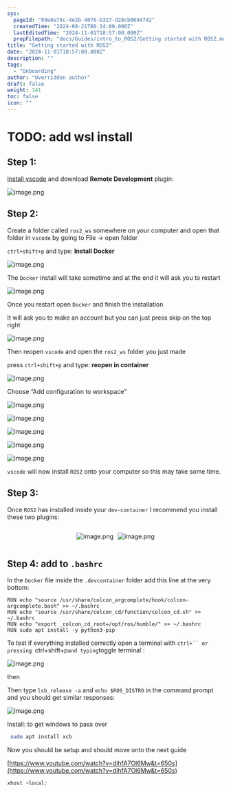 ```yaml
---
sys:
  pageId: "89e0a78c-4e2b-4070-b327-d28cb0694742"
  createdTime: "2024-08-21T00:24:00.000Z"
  lastEditedTime: "2024-11-01T18:57:00.000Z"
  propFilepath: "docs/Guides/intro_to_ROS2/Getting started with ROS2.md"
title: "Getting started with ROS2"
date: "2024-11-01T18:57:00.000Z"
description: ""
tags:
  - "Onboarding"
author: "Overridden author"
draft: false
weight: 141
toc: false
icon: ""
---
```


# TODO: add wsl install

## Step 1:

[Install vscode](https://code.visualstudio.com/download) and download **Remote Development** plugin:

![image.png](https://prod-files-secure.s3.us-west-2.amazonaws.com/d518164a-d88e-44d1-a4ee-3adb3bd8bce0/efb52993-1881-4a40-b95e-6f020334f022/image.png?X-Amz-Algorithm=AWS4-HMAC-SHA256&X-Amz-Content-Sha256=UNSIGNED-PAYLOAD&X-Amz-Credential=ASIAZI2LB466XAXOASXO%2F20250307%2Fus-west-2%2Fs3%2Faws4_request&X-Amz-Date=20250307T131637Z&X-Amz-Expires=3600&X-Amz-Security-Token=IQoJb3JpZ2luX2VjEP3%2F%2F%2F%2F%2F%2F%2F%2F%2F%2FwEaCXVzLXdlc3QtMiJIMEYCIQCYche%2BXPNByWzk7yYB2rJuZeDwN7SBdwnLWFr0k2%2ByeAIhAPPES5yqkqiZh81ErW9em3UDCMWCOzFRgWe5TFNptorzKv8DCEYQABoMNjM3NDIzMTgzODA1IgxjokFtZa3Xhkib5KMq3AOTIC9BY8yei%2Bri8Elf2t0uAZDJS21yqme1EUNqlOFv6Q91DOvIkcPGTTrV01yTndHIEYsYkGsemsbpBDZf%2BUqMJwYmfZnYoe4ZtQ12dS3fslxOHZkiVM1%2FeiF3mDl92BZv739uodx38ApHJGRyar76wzcdjRrUqQ9XS%2Fbkkw0TJ%2Bodfkj45yX7ykpQPdFjSLBxoaq2OGNrhjL71uh%2FztXaZizrW0x1yYiqK6npLYHsOaFI4WgjOUPtLFQnl0ImEq4z0XD14IxwxH%2FS%2FHIUCuS7fvmMzB5Kfq5WAGM6VCKF1lLRPQYHQcSqXyndwrNMkwK3FLzDahg6PUUFWVG1LeUQIwkuwDBWwjKT9ghHU9RSOY%2FRTmuez9hA4c7RZnVxZwJZJQnlXiYJww%2F09finsPU07IPNmn7RR6pIwEGKnwzfRZpd6j4OFA6UNto9TM64fFx13YmvnO7od8M3gKINmf%2F96klNO62JhcFtqp%2B7u6WgkdfZM1gujPf%2FTdtHndHeYXedqc6wSIo%2F4zJIvOyHlSCnTiriWENjRxqVQkr8HZN5SMJqer%2BEBYptBcNolwCfSx0%2BANCct4p5%2FtT%2FASl3SClAmUbgH7GNQtajECVSX4IM02Q%2BE1TVqAovXLZ%2BkjCl36u%2BBjqkAUGmqC8KtkGqCI4DqRVf165R2F5p5WTCGtCLOxeY6MzT5iUiCmL9dcyx47mTG9w2jevABR0S0OMTkK1XDtgZpBGlz3HT3OxByQNdQfiJN8AEdpVHqEboVZNFglc%2FuB6zB5HTaNwBTDxdBvAjyg%2FTt2eRjrBBS9d7j8NDbsa9CjTXbkbQUG%2FtlHLgoyY4sU4BG7hF5kjndhIj1ElyOPMQ%2Fa86lkyX&X-Amz-Signature=9d1772a3e9376d9aa9eae2747ed3157081724fa16d9d12eed4497515d9d6a275&X-Amz-SignedHeaders=host&x-id=GetObject)

## Step 2:

Create a folder called `ros2_ws` somewhere on your computer and open that folder in `vscode` by going to File → open folder 

`ctrl+shift+p` and type: **Install Docker**

![image.png](https://prod-files-secure.s3.us-west-2.amazonaws.com/d518164a-d88e-44d1-a4ee-3adb3bd8bce0/2269dc0e-1cd5-47ff-bceb-c04ad9b2eab0/image.png?X-Amz-Algorithm=AWS4-HMAC-SHA256&X-Amz-Content-Sha256=UNSIGNED-PAYLOAD&X-Amz-Credential=ASIAZI2LB466XAXOASXO%2F20250307%2Fus-west-2%2Fs3%2Faws4_request&X-Amz-Date=20250307T131637Z&X-Amz-Expires=3600&X-Amz-Security-Token=IQoJb3JpZ2luX2VjEP3%2F%2F%2F%2F%2F%2F%2F%2F%2F%2FwEaCXVzLXdlc3QtMiJIMEYCIQCYche%2BXPNByWzk7yYB2rJuZeDwN7SBdwnLWFr0k2%2ByeAIhAPPES5yqkqiZh81ErW9em3UDCMWCOzFRgWe5TFNptorzKv8DCEYQABoMNjM3NDIzMTgzODA1IgxjokFtZa3Xhkib5KMq3AOTIC9BY8yei%2Bri8Elf2t0uAZDJS21yqme1EUNqlOFv6Q91DOvIkcPGTTrV01yTndHIEYsYkGsemsbpBDZf%2BUqMJwYmfZnYoe4ZtQ12dS3fslxOHZkiVM1%2FeiF3mDl92BZv739uodx38ApHJGRyar76wzcdjRrUqQ9XS%2Fbkkw0TJ%2Bodfkj45yX7ykpQPdFjSLBxoaq2OGNrhjL71uh%2FztXaZizrW0x1yYiqK6npLYHsOaFI4WgjOUPtLFQnl0ImEq4z0XD14IxwxH%2FS%2FHIUCuS7fvmMzB5Kfq5WAGM6VCKF1lLRPQYHQcSqXyndwrNMkwK3FLzDahg6PUUFWVG1LeUQIwkuwDBWwjKT9ghHU9RSOY%2FRTmuez9hA4c7RZnVxZwJZJQnlXiYJww%2F09finsPU07IPNmn7RR6pIwEGKnwzfRZpd6j4OFA6UNto9TM64fFx13YmvnO7od8M3gKINmf%2F96klNO62JhcFtqp%2B7u6WgkdfZM1gujPf%2FTdtHndHeYXedqc6wSIo%2F4zJIvOyHlSCnTiriWENjRxqVQkr8HZN5SMJqer%2BEBYptBcNolwCfSx0%2BANCct4p5%2FtT%2FASl3SClAmUbgH7GNQtajECVSX4IM02Q%2BE1TVqAovXLZ%2BkjCl36u%2BBjqkAUGmqC8KtkGqCI4DqRVf165R2F5p5WTCGtCLOxeY6MzT5iUiCmL9dcyx47mTG9w2jevABR0S0OMTkK1XDtgZpBGlz3HT3OxByQNdQfiJN8AEdpVHqEboVZNFglc%2FuB6zB5HTaNwBTDxdBvAjyg%2FTt2eRjrBBS9d7j8NDbsa9CjTXbkbQUG%2FtlHLgoyY4sU4BG7hF5kjndhIj1ElyOPMQ%2Fa86lkyX&X-Amz-Signature=39cfaa4eca571a7464f5771b7766774f505c607354d73289b869c00f62c03899&X-Amz-SignedHeaders=host&x-id=GetObject)

The `Docker` install will take sometime and at the end it will ask you to restart

![image.png](https://prod-files-secure.s3.us-west-2.amazonaws.com/d518164a-d88e-44d1-a4ee-3adb3bd8bce0/ed233f78-be33-4b1f-b89c-9c346c0e961e/image.png?X-Amz-Algorithm=AWS4-HMAC-SHA256&X-Amz-Content-Sha256=UNSIGNED-PAYLOAD&X-Amz-Credential=ASIAZI2LB466XAXOASXO%2F20250307%2Fus-west-2%2Fs3%2Faws4_request&X-Amz-Date=20250307T131637Z&X-Amz-Expires=3600&X-Amz-Security-Token=IQoJb3JpZ2luX2VjEP3%2F%2F%2F%2F%2F%2F%2F%2F%2F%2FwEaCXVzLXdlc3QtMiJIMEYCIQCYche%2BXPNByWzk7yYB2rJuZeDwN7SBdwnLWFr0k2%2ByeAIhAPPES5yqkqiZh81ErW9em3UDCMWCOzFRgWe5TFNptorzKv8DCEYQABoMNjM3NDIzMTgzODA1IgxjokFtZa3Xhkib5KMq3AOTIC9BY8yei%2Bri8Elf2t0uAZDJS21yqme1EUNqlOFv6Q91DOvIkcPGTTrV01yTndHIEYsYkGsemsbpBDZf%2BUqMJwYmfZnYoe4ZtQ12dS3fslxOHZkiVM1%2FeiF3mDl92BZv739uodx38ApHJGRyar76wzcdjRrUqQ9XS%2Fbkkw0TJ%2Bodfkj45yX7ykpQPdFjSLBxoaq2OGNrhjL71uh%2FztXaZizrW0x1yYiqK6npLYHsOaFI4WgjOUPtLFQnl0ImEq4z0XD14IxwxH%2FS%2FHIUCuS7fvmMzB5Kfq5WAGM6VCKF1lLRPQYHQcSqXyndwrNMkwK3FLzDahg6PUUFWVG1LeUQIwkuwDBWwjKT9ghHU9RSOY%2FRTmuez9hA4c7RZnVxZwJZJQnlXiYJww%2F09finsPU07IPNmn7RR6pIwEGKnwzfRZpd6j4OFA6UNto9TM64fFx13YmvnO7od8M3gKINmf%2F96klNO62JhcFtqp%2B7u6WgkdfZM1gujPf%2FTdtHndHeYXedqc6wSIo%2F4zJIvOyHlSCnTiriWENjRxqVQkr8HZN5SMJqer%2BEBYptBcNolwCfSx0%2BANCct4p5%2FtT%2FASl3SClAmUbgH7GNQtajECVSX4IM02Q%2BE1TVqAovXLZ%2BkjCl36u%2BBjqkAUGmqC8KtkGqCI4DqRVf165R2F5p5WTCGtCLOxeY6MzT5iUiCmL9dcyx47mTG9w2jevABR0S0OMTkK1XDtgZpBGlz3HT3OxByQNdQfiJN8AEdpVHqEboVZNFglc%2FuB6zB5HTaNwBTDxdBvAjyg%2FTt2eRjrBBS9d7j8NDbsa9CjTXbkbQUG%2FtlHLgoyY4sU4BG7hF5kjndhIj1ElyOPMQ%2Fa86lkyX&X-Amz-Signature=41b1fc2ff5e09246a181bbe41ddcf505b032716f0593f7ba5961ae62f580e6d8&X-Amz-SignedHeaders=host&x-id=GetObject)

Once you restart open `Docker` and finish the installation

It will ask you to make an account but you can just press skip on the top right

![image.png](https://prod-files-secure.s3.us-west-2.amazonaws.com/d518164a-d88e-44d1-a4ee-3adb3bd8bce0/21010ad9-1659-4fd9-9f59-9932a09b2a3d/image.png?X-Amz-Algorithm=AWS4-HMAC-SHA256&X-Amz-Content-Sha256=UNSIGNED-PAYLOAD&X-Amz-Credential=ASIAZI2LB466XAXOASXO%2F20250307%2Fus-west-2%2Fs3%2Faws4_request&X-Amz-Date=20250307T131637Z&X-Amz-Expires=3600&X-Amz-Security-Token=IQoJb3JpZ2luX2VjEP3%2F%2F%2F%2F%2F%2F%2F%2F%2F%2FwEaCXVzLXdlc3QtMiJIMEYCIQCYche%2BXPNByWzk7yYB2rJuZeDwN7SBdwnLWFr0k2%2ByeAIhAPPES5yqkqiZh81ErW9em3UDCMWCOzFRgWe5TFNptorzKv8DCEYQABoMNjM3NDIzMTgzODA1IgxjokFtZa3Xhkib5KMq3AOTIC9BY8yei%2Bri8Elf2t0uAZDJS21yqme1EUNqlOFv6Q91DOvIkcPGTTrV01yTndHIEYsYkGsemsbpBDZf%2BUqMJwYmfZnYoe4ZtQ12dS3fslxOHZkiVM1%2FeiF3mDl92BZv739uodx38ApHJGRyar76wzcdjRrUqQ9XS%2Fbkkw0TJ%2Bodfkj45yX7ykpQPdFjSLBxoaq2OGNrhjL71uh%2FztXaZizrW0x1yYiqK6npLYHsOaFI4WgjOUPtLFQnl0ImEq4z0XD14IxwxH%2FS%2FHIUCuS7fvmMzB5Kfq5WAGM6VCKF1lLRPQYHQcSqXyndwrNMkwK3FLzDahg6PUUFWVG1LeUQIwkuwDBWwjKT9ghHU9RSOY%2FRTmuez9hA4c7RZnVxZwJZJQnlXiYJww%2F09finsPU07IPNmn7RR6pIwEGKnwzfRZpd6j4OFA6UNto9TM64fFx13YmvnO7od8M3gKINmf%2F96klNO62JhcFtqp%2B7u6WgkdfZM1gujPf%2FTdtHndHeYXedqc6wSIo%2F4zJIvOyHlSCnTiriWENjRxqVQkr8HZN5SMJqer%2BEBYptBcNolwCfSx0%2BANCct4p5%2FtT%2FASl3SClAmUbgH7GNQtajECVSX4IM02Q%2BE1TVqAovXLZ%2BkjCl36u%2BBjqkAUGmqC8KtkGqCI4DqRVf165R2F5p5WTCGtCLOxeY6MzT5iUiCmL9dcyx47mTG9w2jevABR0S0OMTkK1XDtgZpBGlz3HT3OxByQNdQfiJN8AEdpVHqEboVZNFglc%2FuB6zB5HTaNwBTDxdBvAjyg%2FTt2eRjrBBS9d7j8NDbsa9CjTXbkbQUG%2FtlHLgoyY4sU4BG7hF5kjndhIj1ElyOPMQ%2Fa86lkyX&X-Amz-Signature=3ce1330e08c5f552ca8a52518f891f62d74160ad355136626a12a857b9ad0d46&X-Amz-SignedHeaders=host&x-id=GetObject)

Then reopen `vscode` and open the `ros2_ws` folder you just made

press `ctrl+shift+p` and type: **reopen in container**

![image.png](https://prod-files-secure.s3.us-west-2.amazonaws.com/d518164a-d88e-44d1-a4ee-3adb3bd8bce0/4e93b8c2-41ad-488c-8095-c74205196118/image.png?X-Amz-Algorithm=AWS4-HMAC-SHA256&X-Amz-Content-Sha256=UNSIGNED-PAYLOAD&X-Amz-Credential=ASIAZI2LB466XAXOASXO%2F20250307%2Fus-west-2%2Fs3%2Faws4_request&X-Amz-Date=20250307T131637Z&X-Amz-Expires=3600&X-Amz-Security-Token=IQoJb3JpZ2luX2VjEP3%2F%2F%2F%2F%2F%2F%2F%2F%2F%2FwEaCXVzLXdlc3QtMiJIMEYCIQCYche%2BXPNByWzk7yYB2rJuZeDwN7SBdwnLWFr0k2%2ByeAIhAPPES5yqkqiZh81ErW9em3UDCMWCOzFRgWe5TFNptorzKv8DCEYQABoMNjM3NDIzMTgzODA1IgxjokFtZa3Xhkib5KMq3AOTIC9BY8yei%2Bri8Elf2t0uAZDJS21yqme1EUNqlOFv6Q91DOvIkcPGTTrV01yTndHIEYsYkGsemsbpBDZf%2BUqMJwYmfZnYoe4ZtQ12dS3fslxOHZkiVM1%2FeiF3mDl92BZv739uodx38ApHJGRyar76wzcdjRrUqQ9XS%2Fbkkw0TJ%2Bodfkj45yX7ykpQPdFjSLBxoaq2OGNrhjL71uh%2FztXaZizrW0x1yYiqK6npLYHsOaFI4WgjOUPtLFQnl0ImEq4z0XD14IxwxH%2FS%2FHIUCuS7fvmMzB5Kfq5WAGM6VCKF1lLRPQYHQcSqXyndwrNMkwK3FLzDahg6PUUFWVG1LeUQIwkuwDBWwjKT9ghHU9RSOY%2FRTmuez9hA4c7RZnVxZwJZJQnlXiYJww%2F09finsPU07IPNmn7RR6pIwEGKnwzfRZpd6j4OFA6UNto9TM64fFx13YmvnO7od8M3gKINmf%2F96klNO62JhcFtqp%2B7u6WgkdfZM1gujPf%2FTdtHndHeYXedqc6wSIo%2F4zJIvOyHlSCnTiriWENjRxqVQkr8HZN5SMJqer%2BEBYptBcNolwCfSx0%2BANCct4p5%2FtT%2FASl3SClAmUbgH7GNQtajECVSX4IM02Q%2BE1TVqAovXLZ%2BkjCl36u%2BBjqkAUGmqC8KtkGqCI4DqRVf165R2F5p5WTCGtCLOxeY6MzT5iUiCmL9dcyx47mTG9w2jevABR0S0OMTkK1XDtgZpBGlz3HT3OxByQNdQfiJN8AEdpVHqEboVZNFglc%2FuB6zB5HTaNwBTDxdBvAjyg%2FTt2eRjrBBS9d7j8NDbsa9CjTXbkbQUG%2FtlHLgoyY4sU4BG7hF5kjndhIj1ElyOPMQ%2Fa86lkyX&X-Amz-Signature=13b654d3e96c8efe4f221388c9ce37540f30b381b1f29ab24c65a44cb53a43bf&X-Amz-SignedHeaders=host&x-id=GetObject)

Choose “Add configuration to workspace”

![image.png](https://prod-files-secure.s3.us-west-2.amazonaws.com/d518164a-d88e-44d1-a4ee-3adb3bd8bce0/9560b282-5060-4989-ba37-97e7b2c22476/image.png?X-Amz-Algorithm=AWS4-HMAC-SHA256&X-Amz-Content-Sha256=UNSIGNED-PAYLOAD&X-Amz-Credential=ASIAZI2LB466XAXOASXO%2F20250307%2Fus-west-2%2Fs3%2Faws4_request&X-Amz-Date=20250307T131637Z&X-Amz-Expires=3600&X-Amz-Security-Token=IQoJb3JpZ2luX2VjEP3%2F%2F%2F%2F%2F%2F%2F%2F%2F%2FwEaCXVzLXdlc3QtMiJIMEYCIQCYche%2BXPNByWzk7yYB2rJuZeDwN7SBdwnLWFr0k2%2ByeAIhAPPES5yqkqiZh81ErW9em3UDCMWCOzFRgWe5TFNptorzKv8DCEYQABoMNjM3NDIzMTgzODA1IgxjokFtZa3Xhkib5KMq3AOTIC9BY8yei%2Bri8Elf2t0uAZDJS21yqme1EUNqlOFv6Q91DOvIkcPGTTrV01yTndHIEYsYkGsemsbpBDZf%2BUqMJwYmfZnYoe4ZtQ12dS3fslxOHZkiVM1%2FeiF3mDl92BZv739uodx38ApHJGRyar76wzcdjRrUqQ9XS%2Fbkkw0TJ%2Bodfkj45yX7ykpQPdFjSLBxoaq2OGNrhjL71uh%2FztXaZizrW0x1yYiqK6npLYHsOaFI4WgjOUPtLFQnl0ImEq4z0XD14IxwxH%2FS%2FHIUCuS7fvmMzB5Kfq5WAGM6VCKF1lLRPQYHQcSqXyndwrNMkwK3FLzDahg6PUUFWVG1LeUQIwkuwDBWwjKT9ghHU9RSOY%2FRTmuez9hA4c7RZnVxZwJZJQnlXiYJww%2F09finsPU07IPNmn7RR6pIwEGKnwzfRZpd6j4OFA6UNto9TM64fFx13YmvnO7od8M3gKINmf%2F96klNO62JhcFtqp%2B7u6WgkdfZM1gujPf%2FTdtHndHeYXedqc6wSIo%2F4zJIvOyHlSCnTiriWENjRxqVQkr8HZN5SMJqer%2BEBYptBcNolwCfSx0%2BANCct4p5%2FtT%2FASl3SClAmUbgH7GNQtajECVSX4IM02Q%2BE1TVqAovXLZ%2BkjCl36u%2BBjqkAUGmqC8KtkGqCI4DqRVf165R2F5p5WTCGtCLOxeY6MzT5iUiCmL9dcyx47mTG9w2jevABR0S0OMTkK1XDtgZpBGlz3HT3OxByQNdQfiJN8AEdpVHqEboVZNFglc%2FuB6zB5HTaNwBTDxdBvAjyg%2FTt2eRjrBBS9d7j8NDbsa9CjTXbkbQUG%2FtlHLgoyY4sU4BG7hF5kjndhIj1ElyOPMQ%2Fa86lkyX&X-Amz-Signature=46eb04e304dae0d59f8419bc971f90c2dfb343e4c6266479dc4e34574f4b29b9&X-Amz-SignedHeaders=host&x-id=GetObject)

![image.png](https://prod-files-secure.s3.us-west-2.amazonaws.com/d518164a-d88e-44d1-a4ee-3adb3bd8bce0/2ee63f81-886b-48e8-a553-dc6e5eac99e4/image.png?X-Amz-Algorithm=AWS4-HMAC-SHA256&X-Amz-Content-Sha256=UNSIGNED-PAYLOAD&X-Amz-Credential=ASIAZI2LB466XAXOASXO%2F20250307%2Fus-west-2%2Fs3%2Faws4_request&X-Amz-Date=20250307T131637Z&X-Amz-Expires=3600&X-Amz-Security-Token=IQoJb3JpZ2luX2VjEP3%2F%2F%2F%2F%2F%2F%2F%2F%2F%2FwEaCXVzLXdlc3QtMiJIMEYCIQCYche%2BXPNByWzk7yYB2rJuZeDwN7SBdwnLWFr0k2%2ByeAIhAPPES5yqkqiZh81ErW9em3UDCMWCOzFRgWe5TFNptorzKv8DCEYQABoMNjM3NDIzMTgzODA1IgxjokFtZa3Xhkib5KMq3AOTIC9BY8yei%2Bri8Elf2t0uAZDJS21yqme1EUNqlOFv6Q91DOvIkcPGTTrV01yTndHIEYsYkGsemsbpBDZf%2BUqMJwYmfZnYoe4ZtQ12dS3fslxOHZkiVM1%2FeiF3mDl92BZv739uodx38ApHJGRyar76wzcdjRrUqQ9XS%2Fbkkw0TJ%2Bodfkj45yX7ykpQPdFjSLBxoaq2OGNrhjL71uh%2FztXaZizrW0x1yYiqK6npLYHsOaFI4WgjOUPtLFQnl0ImEq4z0XD14IxwxH%2FS%2FHIUCuS7fvmMzB5Kfq5WAGM6VCKF1lLRPQYHQcSqXyndwrNMkwK3FLzDahg6PUUFWVG1LeUQIwkuwDBWwjKT9ghHU9RSOY%2FRTmuez9hA4c7RZnVxZwJZJQnlXiYJww%2F09finsPU07IPNmn7RR6pIwEGKnwzfRZpd6j4OFA6UNto9TM64fFx13YmvnO7od8M3gKINmf%2F96klNO62JhcFtqp%2B7u6WgkdfZM1gujPf%2FTdtHndHeYXedqc6wSIo%2F4zJIvOyHlSCnTiriWENjRxqVQkr8HZN5SMJqer%2BEBYptBcNolwCfSx0%2BANCct4p5%2FtT%2FASl3SClAmUbgH7GNQtajECVSX4IM02Q%2BE1TVqAovXLZ%2BkjCl36u%2BBjqkAUGmqC8KtkGqCI4DqRVf165R2F5p5WTCGtCLOxeY6MzT5iUiCmL9dcyx47mTG9w2jevABR0S0OMTkK1XDtgZpBGlz3HT3OxByQNdQfiJN8AEdpVHqEboVZNFglc%2FuB6zB5HTaNwBTDxdBvAjyg%2FTt2eRjrBBS9d7j8NDbsa9CjTXbkbQUG%2FtlHLgoyY4sU4BG7hF5kjndhIj1ElyOPMQ%2Fa86lkyX&X-Amz-Signature=109e55f1bde62ca5ef46f62add271cbacfd62ba7e8897a1723dcf89ba3752820&X-Amz-SignedHeaders=host&x-id=GetObject)

![image.png](https://prod-files-secure.s3.us-west-2.amazonaws.com/d518164a-d88e-44d1-a4ee-3adb3bd8bce0/ae1580b2-b048-407e-aed9-b584224a7a04/image.png?X-Amz-Algorithm=AWS4-HMAC-SHA256&X-Amz-Content-Sha256=UNSIGNED-PAYLOAD&X-Amz-Credential=ASIAZI2LB466XAXOASXO%2F20250307%2Fus-west-2%2Fs3%2Faws4_request&X-Amz-Date=20250307T131637Z&X-Amz-Expires=3600&X-Amz-Security-Token=IQoJb3JpZ2luX2VjEP3%2F%2F%2F%2F%2F%2F%2F%2F%2F%2FwEaCXVzLXdlc3QtMiJIMEYCIQCYche%2BXPNByWzk7yYB2rJuZeDwN7SBdwnLWFr0k2%2ByeAIhAPPES5yqkqiZh81ErW9em3UDCMWCOzFRgWe5TFNptorzKv8DCEYQABoMNjM3NDIzMTgzODA1IgxjokFtZa3Xhkib5KMq3AOTIC9BY8yei%2Bri8Elf2t0uAZDJS21yqme1EUNqlOFv6Q91DOvIkcPGTTrV01yTndHIEYsYkGsemsbpBDZf%2BUqMJwYmfZnYoe4ZtQ12dS3fslxOHZkiVM1%2FeiF3mDl92BZv739uodx38ApHJGRyar76wzcdjRrUqQ9XS%2Fbkkw0TJ%2Bodfkj45yX7ykpQPdFjSLBxoaq2OGNrhjL71uh%2FztXaZizrW0x1yYiqK6npLYHsOaFI4WgjOUPtLFQnl0ImEq4z0XD14IxwxH%2FS%2FHIUCuS7fvmMzB5Kfq5WAGM6VCKF1lLRPQYHQcSqXyndwrNMkwK3FLzDahg6PUUFWVG1LeUQIwkuwDBWwjKT9ghHU9RSOY%2FRTmuez9hA4c7RZnVxZwJZJQnlXiYJww%2F09finsPU07IPNmn7RR6pIwEGKnwzfRZpd6j4OFA6UNto9TM64fFx13YmvnO7od8M3gKINmf%2F96klNO62JhcFtqp%2B7u6WgkdfZM1gujPf%2FTdtHndHeYXedqc6wSIo%2F4zJIvOyHlSCnTiriWENjRxqVQkr8HZN5SMJqer%2BEBYptBcNolwCfSx0%2BANCct4p5%2FtT%2FASl3SClAmUbgH7GNQtajECVSX4IM02Q%2BE1TVqAovXLZ%2BkjCl36u%2BBjqkAUGmqC8KtkGqCI4DqRVf165R2F5p5WTCGtCLOxeY6MzT5iUiCmL9dcyx47mTG9w2jevABR0S0OMTkK1XDtgZpBGlz3HT3OxByQNdQfiJN8AEdpVHqEboVZNFglc%2FuB6zB5HTaNwBTDxdBvAjyg%2FTt2eRjrBBS9d7j8NDbsa9CjTXbkbQUG%2FtlHLgoyY4sU4BG7hF5kjndhIj1ElyOPMQ%2Fa86lkyX&X-Amz-Signature=f6abbc36fedf34154597d15ae4568466f48de91f5f435e70b43726ce2278e45d&X-Amz-SignedHeaders=host&x-id=GetObject)

![image.png](https://prod-files-secure.s3.us-west-2.amazonaws.com/d518164a-d88e-44d1-a4ee-3adb3bd8bce0/53255b28-f75e-430f-b9e3-c0ac8577e42b/image.png?X-Amz-Algorithm=AWS4-HMAC-SHA256&X-Amz-Content-Sha256=UNSIGNED-PAYLOAD&X-Amz-Credential=ASIAZI2LB466XAXOASXO%2F20250307%2Fus-west-2%2Fs3%2Faws4_request&X-Amz-Date=20250307T131637Z&X-Amz-Expires=3600&X-Amz-Security-Token=IQoJb3JpZ2luX2VjEP3%2F%2F%2F%2F%2F%2F%2F%2F%2F%2FwEaCXVzLXdlc3QtMiJIMEYCIQCYche%2BXPNByWzk7yYB2rJuZeDwN7SBdwnLWFr0k2%2ByeAIhAPPES5yqkqiZh81ErW9em3UDCMWCOzFRgWe5TFNptorzKv8DCEYQABoMNjM3NDIzMTgzODA1IgxjokFtZa3Xhkib5KMq3AOTIC9BY8yei%2Bri8Elf2t0uAZDJS21yqme1EUNqlOFv6Q91DOvIkcPGTTrV01yTndHIEYsYkGsemsbpBDZf%2BUqMJwYmfZnYoe4ZtQ12dS3fslxOHZkiVM1%2FeiF3mDl92BZv739uodx38ApHJGRyar76wzcdjRrUqQ9XS%2Fbkkw0TJ%2Bodfkj45yX7ykpQPdFjSLBxoaq2OGNrhjL71uh%2FztXaZizrW0x1yYiqK6npLYHsOaFI4WgjOUPtLFQnl0ImEq4z0XD14IxwxH%2FS%2FHIUCuS7fvmMzB5Kfq5WAGM6VCKF1lLRPQYHQcSqXyndwrNMkwK3FLzDahg6PUUFWVG1LeUQIwkuwDBWwjKT9ghHU9RSOY%2FRTmuez9hA4c7RZnVxZwJZJQnlXiYJww%2F09finsPU07IPNmn7RR6pIwEGKnwzfRZpd6j4OFA6UNto9TM64fFx13YmvnO7od8M3gKINmf%2F96klNO62JhcFtqp%2B7u6WgkdfZM1gujPf%2FTdtHndHeYXedqc6wSIo%2F4zJIvOyHlSCnTiriWENjRxqVQkr8HZN5SMJqer%2BEBYptBcNolwCfSx0%2BANCct4p5%2FtT%2FASl3SClAmUbgH7GNQtajECVSX4IM02Q%2BE1TVqAovXLZ%2BkjCl36u%2BBjqkAUGmqC8KtkGqCI4DqRVf165R2F5p5WTCGtCLOxeY6MzT5iUiCmL9dcyx47mTG9w2jevABR0S0OMTkK1XDtgZpBGlz3HT3OxByQNdQfiJN8AEdpVHqEboVZNFglc%2FuB6zB5HTaNwBTDxdBvAjyg%2FTt2eRjrBBS9d7j8NDbsa9CjTXbkbQUG%2FtlHLgoyY4sU4BG7hF5kjndhIj1ElyOPMQ%2Fa86lkyX&X-Amz-Signature=b05f396aafc56cd316b9e3f20d9a2d0b18da4f80cfffb4b7a67fc361b7a3abef&X-Amz-SignedHeaders=host&x-id=GetObject)

![image.png](https://prod-files-secure.s3.us-west-2.amazonaws.com/d518164a-d88e-44d1-a4ee-3adb3bd8bce0/7c562767-5af9-4ffb-97d1-327bcdf4ee00/image.png?X-Amz-Algorithm=AWS4-HMAC-SHA256&X-Amz-Content-Sha256=UNSIGNED-PAYLOAD&X-Amz-Credential=ASIAZI2LB466XAXOASXO%2F20250307%2Fus-west-2%2Fs3%2Faws4_request&X-Amz-Date=20250307T131637Z&X-Amz-Expires=3600&X-Amz-Security-Token=IQoJb3JpZ2luX2VjEP3%2F%2F%2F%2F%2F%2F%2F%2F%2F%2FwEaCXVzLXdlc3QtMiJIMEYCIQCYche%2BXPNByWzk7yYB2rJuZeDwN7SBdwnLWFr0k2%2ByeAIhAPPES5yqkqiZh81ErW9em3UDCMWCOzFRgWe5TFNptorzKv8DCEYQABoMNjM3NDIzMTgzODA1IgxjokFtZa3Xhkib5KMq3AOTIC9BY8yei%2Bri8Elf2t0uAZDJS21yqme1EUNqlOFv6Q91DOvIkcPGTTrV01yTndHIEYsYkGsemsbpBDZf%2BUqMJwYmfZnYoe4ZtQ12dS3fslxOHZkiVM1%2FeiF3mDl92BZv739uodx38ApHJGRyar76wzcdjRrUqQ9XS%2Fbkkw0TJ%2Bodfkj45yX7ykpQPdFjSLBxoaq2OGNrhjL71uh%2FztXaZizrW0x1yYiqK6npLYHsOaFI4WgjOUPtLFQnl0ImEq4z0XD14IxwxH%2FS%2FHIUCuS7fvmMzB5Kfq5WAGM6VCKF1lLRPQYHQcSqXyndwrNMkwK3FLzDahg6PUUFWVG1LeUQIwkuwDBWwjKT9ghHU9RSOY%2FRTmuez9hA4c7RZnVxZwJZJQnlXiYJww%2F09finsPU07IPNmn7RR6pIwEGKnwzfRZpd6j4OFA6UNto9TM64fFx13YmvnO7od8M3gKINmf%2F96klNO62JhcFtqp%2B7u6WgkdfZM1gujPf%2FTdtHndHeYXedqc6wSIo%2F4zJIvOyHlSCnTiriWENjRxqVQkr8HZN5SMJqer%2BEBYptBcNolwCfSx0%2BANCct4p5%2FtT%2FASl3SClAmUbgH7GNQtajECVSX4IM02Q%2BE1TVqAovXLZ%2BkjCl36u%2BBjqkAUGmqC8KtkGqCI4DqRVf165R2F5p5WTCGtCLOxeY6MzT5iUiCmL9dcyx47mTG9w2jevABR0S0OMTkK1XDtgZpBGlz3HT3OxByQNdQfiJN8AEdpVHqEboVZNFglc%2FuB6zB5HTaNwBTDxdBvAjyg%2FTt2eRjrBBS9d7j8NDbsa9CjTXbkbQUG%2FtlHLgoyY4sU4BG7hF5kjndhIj1ElyOPMQ%2Fa86lkyX&X-Amz-Signature=20a5edde70492a8a2ef05fd951f987c36e76127a325a1f116a114dc05d5c2e83&X-Amz-SignedHeaders=host&x-id=GetObject)

`vscode` will now install `ROS2` onto your computer so this may take some time.

## Step 3:

Once `ROS2` has installed inside your `dev-container` I recommend you install these two plugins:

<div style="display: flex;flex-direction: row; column-gap:10px; max-width: 630px;justify-content: center;">
<div>

![image.png](https://prod-files-secure.s3.us-west-2.amazonaws.com/d518164a-d88e-44d1-a4ee-3adb3bd8bce0/3fc3d550-5a54-4ba1-ba6b-faa01cdb7369/image.png?X-Amz-Algorithm=AWS4-HMAC-SHA256&X-Amz-Content-Sha256=UNSIGNED-PAYLOAD&X-Amz-Credential=ASIAZI2LB466XB7E3PUF%2F20250307%2Fus-west-2%2Fs3%2Faws4_request&X-Amz-Date=20250307T131643Z&X-Amz-Expires=3600&X-Amz-Security-Token=IQoJb3JpZ2luX2VjEP3%2F%2F%2F%2F%2F%2F%2F%2F%2F%2FwEaCXVzLXdlc3QtMiJIMEYCIQDWrvQlRFiQ7q%2BHxeMYYIqYSjYDFUk6Evc3%2BibDK9YGXwIhAKQWA7%2FVYKuayk3ITP%2FChtf2uXPV3jfot9zMX1X%2FJaX0Kv8DCEYQABoMNjM3NDIzMTgzODA1Igx%2Bg4iTmbkdp%2BYIxlsq3AOjlJkgO03hWWOC8g2tCcutoO5FiZA9T6erFAwbQcmwrBigyOnY9M%2FoGoNM2nSY7NsNNxhSPO1ypbbTRH7TfFbPf7XQWTzhZZTYKnfF3QNzoHTK2dff8HFR9zA98FfR9OepoKFwweU3Yv4liaH%2FnK1CMLYP47ofvUMRFQyZuDuSyMn%2F08MvHKzCGjq%2BmU30tfu%2B4Z4db6dHAe1cw5EyTecLpoOFE876wk9m3VpJPOyUrZOiXXzL2bANMCW%2BZFeGHaK4yk3xLvvRMJjzRCORI7r5Cz8I%2FtlSJhKqdOFpD60ytWXcVb%2Fz%2FdhN0XIl2PijvaActTdX9DnLkebTaVjK0JsChBLWhiYcpZzcqQU2rMN1S4smKvxdaTTIuyiXLFtcH5b%2FO6980FTh78SUoYIJrXdnRZcW8GCA3ShVi2y7%2FQlXgULgjwQzsk5mmGIhZTQ5dvkoxK40UI1%2FVN3vY%2FMcUbb1kueHue%2BH8ZHDBkwZS%2BHDAEnC711B1KrJ3%2BLiXc55OtFU80F%2BjZArRiJhbDLWA%2FKsj%2FgXMqeoOrGRq0RSlKcpjsMCueXMqurqlGm%2BIpuIVNnkyR9NTVObcmXOBgJQO4H%2FQqLpTEGeYJKg0SkP%2F%2Ffe4bMV1vg%2BFiIzexHHNzCa36u%2BBjqkAVuDQcH9dYUF%2FeS8TQpoQU%2B%2B7H8nCNg3b9MPa3mLVUCCZpNPxkzaFzgaAWbEY1stHxkPAVnNx8Ug4ietHOvNOmOQakxROXXrlCdcWXIyfXde9Okl2MVOvphI5793XHSqROmfR6iOGwt1D8GtycJFTUFsRXkRzHycdFSR9O493ezSX%2FLCBSjFtt%2BnJZ2PU7aLgFBSA7RzOybS1oFN1W9TbRlfEw6Z&X-Amz-Signature=666ef62442828cea05b6f6b5d0d6764c1d290a2470dc7a613689f94cd77031f3&X-Amz-SignedHeaders=host&x-id=GetObject)

</div>
<div>

![image.png](https://prod-files-secure.s3.us-west-2.amazonaws.com/d518164a-d88e-44d1-a4ee-3adb3bd8bce0/d994cc66-13c2-4093-a5a3-f84cf4601a82/image.png?X-Amz-Algorithm=AWS4-HMAC-SHA256&X-Amz-Content-Sha256=UNSIGNED-PAYLOAD&X-Amz-Credential=ASIAZI2LB466XNPRIKE5%2F20250307%2Fus-west-2%2Fs3%2Faws4_request&X-Amz-Date=20250307T131644Z&X-Amz-Expires=3600&X-Amz-Security-Token=IQoJb3JpZ2luX2VjEP3%2F%2F%2F%2F%2F%2F%2F%2F%2F%2FwEaCXVzLXdlc3QtMiJHMEUCIQCmjYlYsygFxKebkD3oysEq%2BfhXb0oHxBltpLfyRAz%2FlwIgRGTWcL8XLHEgFwTdFQ2qhT9zoR%2BczfknYpuenGdK4fkq%2FwMIRhAAGgw2Mzc0MjMxODM4MDUiDMeFhHkERFGPT51sryrcAyLIIkaFL73lxBgFquE6fsgYh4axlB3XRe8JVKc7cTSWwd2%2BLhl8XPoesDBQXyoNJGS5Xtlkae0kKUpHErvozu2kiYshZhw%2FDjBlITBhORJ9cC6qB%2B7wQli4WQrfpedoO55NJEtooU7LvHAa3qgABer1x3hjUQU5kFcnsiMbY5XlE0j3K177iT9V1HKPsrckgm8UlCn7YkTX7NZlvCvOemFSIBEl4t7mD6gS5tl8mFtbjeN1BAK0E7Jh%2BTPL3v5Q0OWoOMwJAlxY%2FlX0caxjwRs2V2XKuLbGwhbOdJO%2F6EPxZb01d02bWxbKk27N8Zy8%2Bi8eUKkUBz6KGwJx%2FFm6Fw9z4yhuHH9A1RYY6WUALSWEWeAiuaw4nQvcX0NCrz%2FOQcf6YPPnbjfzMsZ2Jf2%2FQzqVz68%2B3%2BpVt3Ti4jonVuz2dxl8j1HC%2BdJF5XDh8kvT%2Butj8dYsQxt4bwsBwziCMoN7cauBofPE7GoSejh3%2BKwibDNOeHEuUlTuZidregur4ozmpDIqffwhEKqdonLqgoMVFYAv%2FKV7VXHKqxDxjfH0L02Jhhi5mcSTxUqDxTKJBqTuOwMEQYp0rHhmtY6zP4a%2BybPxqPgr75dWlaC%2BBXKeiXb4gW%2BOyxf1WiWhMIjfq74GOqUBybbWueQXN%2BWnwWPMvlk70MCf2%2Fi0McR9rjqml9QOn7wPWx6IG%2F%2BlzU25ouD15XN5SwTcwANrzRYnpa4vo3HWQDD%2BndbfprorDIh2EJHtk7kn53h%2BA4IFZy93qE02F%2B9uq83B17pqXJQBbdqVy9ebbeHhSXw0iFELynxd1L7oaMp0Nr5PAMthJi9Qp8okH5BJmZX0w4L1SG9L1kxm8vs67TnKLM4r&X-Amz-Signature=8c9e730de7e17cc789333fcff247789e37703503e1b4ba4b947f535f09710ba3&X-Amz-SignedHeaders=host&x-id=GetObject)

</div>
</div>

## Step 4: add to `.bashrc`

In the `Docker` file inside the `.devcontainer` folder add this line at the very bottom: 

```docker
RUN echo "source /usr/share/colcon_argcomplete/hook/colcon-argcomplete.bash" >> ~/.bashrc
RUN echo "source /usr/share/colcon_cd/function/colcon_cd.sh" >> ~/.bashrc
RUN echo "export _colcon_cd_root=/opt/ros/humble/" >> ~/.bashrc
RUN sudo apt install -y python3-pip 
```

To test if everything installed correctly open a terminal with `ctrl+`` or pressing `ctrl+shift+p` and typing `toggle terminal`:

![image.png](https://prod-files-secure.s3.us-west-2.amazonaws.com/d518164a-d88e-44d1-a4ee-3adb3bd8bce0/6a4943d8-b04e-4c02-9a58-775f3384d1a5/image.png?X-Amz-Algorithm=AWS4-HMAC-SHA256&X-Amz-Content-Sha256=UNSIGNED-PAYLOAD&X-Amz-Credential=ASIAZI2LB466XAXOASXO%2F20250307%2Fus-west-2%2Fs3%2Faws4_request&X-Amz-Date=20250307T131637Z&X-Amz-Expires=3600&X-Amz-Security-Token=IQoJb3JpZ2luX2VjEP3%2F%2F%2F%2F%2F%2F%2F%2F%2F%2FwEaCXVzLXdlc3QtMiJIMEYCIQCYche%2BXPNByWzk7yYB2rJuZeDwN7SBdwnLWFr0k2%2ByeAIhAPPES5yqkqiZh81ErW9em3UDCMWCOzFRgWe5TFNptorzKv8DCEYQABoMNjM3NDIzMTgzODA1IgxjokFtZa3Xhkib5KMq3AOTIC9BY8yei%2Bri8Elf2t0uAZDJS21yqme1EUNqlOFv6Q91DOvIkcPGTTrV01yTndHIEYsYkGsemsbpBDZf%2BUqMJwYmfZnYoe4ZtQ12dS3fslxOHZkiVM1%2FeiF3mDl92BZv739uodx38ApHJGRyar76wzcdjRrUqQ9XS%2Fbkkw0TJ%2Bodfkj45yX7ykpQPdFjSLBxoaq2OGNrhjL71uh%2FztXaZizrW0x1yYiqK6npLYHsOaFI4WgjOUPtLFQnl0ImEq4z0XD14IxwxH%2FS%2FHIUCuS7fvmMzB5Kfq5WAGM6VCKF1lLRPQYHQcSqXyndwrNMkwK3FLzDahg6PUUFWVG1LeUQIwkuwDBWwjKT9ghHU9RSOY%2FRTmuez9hA4c7RZnVxZwJZJQnlXiYJww%2F09finsPU07IPNmn7RR6pIwEGKnwzfRZpd6j4OFA6UNto9TM64fFx13YmvnO7od8M3gKINmf%2F96klNO62JhcFtqp%2B7u6WgkdfZM1gujPf%2FTdtHndHeYXedqc6wSIo%2F4zJIvOyHlSCnTiriWENjRxqVQkr8HZN5SMJqer%2BEBYptBcNolwCfSx0%2BANCct4p5%2FtT%2FASl3SClAmUbgH7GNQtajECVSX4IM02Q%2BE1TVqAovXLZ%2BkjCl36u%2BBjqkAUGmqC8KtkGqCI4DqRVf165R2F5p5WTCGtCLOxeY6MzT5iUiCmL9dcyx47mTG9w2jevABR0S0OMTkK1XDtgZpBGlz3HT3OxByQNdQfiJN8AEdpVHqEboVZNFglc%2FuB6zB5HTaNwBTDxdBvAjyg%2FTt2eRjrBBS9d7j8NDbsa9CjTXbkbQUG%2FtlHLgoyY4sU4BG7hF5kjndhIj1ElyOPMQ%2Fa86lkyX&X-Amz-Signature=53bf948717979c10ef3ae057c5069b9a4b025956c5a6079cbc5433a6f78cd364&X-Amz-SignedHeaders=host&x-id=GetObject)

then 

Then type `lsb_release -a` and `echo $ROS_DISTRO` in the command prompt and you should get similar responses:

![image.png](https://prod-files-secure.s3.us-west-2.amazonaws.com/d518164a-d88e-44d1-a4ee-3adb3bd8bce0/3e635dec-a805-4e85-8b9e-d000e5b71a4e/image.png?X-Amz-Algorithm=AWS4-HMAC-SHA256&X-Amz-Content-Sha256=UNSIGNED-PAYLOAD&X-Amz-Credential=ASIAZI2LB466XAXOASXO%2F20250307%2Fus-west-2%2Fs3%2Faws4_request&X-Amz-Date=20250307T131637Z&X-Amz-Expires=3600&X-Amz-Security-Token=IQoJb3JpZ2luX2VjEP3%2F%2F%2F%2F%2F%2F%2F%2F%2F%2FwEaCXVzLXdlc3QtMiJIMEYCIQCYche%2BXPNByWzk7yYB2rJuZeDwN7SBdwnLWFr0k2%2ByeAIhAPPES5yqkqiZh81ErW9em3UDCMWCOzFRgWe5TFNptorzKv8DCEYQABoMNjM3NDIzMTgzODA1IgxjokFtZa3Xhkib5KMq3AOTIC9BY8yei%2Bri8Elf2t0uAZDJS21yqme1EUNqlOFv6Q91DOvIkcPGTTrV01yTndHIEYsYkGsemsbpBDZf%2BUqMJwYmfZnYoe4ZtQ12dS3fslxOHZkiVM1%2FeiF3mDl92BZv739uodx38ApHJGRyar76wzcdjRrUqQ9XS%2Fbkkw0TJ%2Bodfkj45yX7ykpQPdFjSLBxoaq2OGNrhjL71uh%2FztXaZizrW0x1yYiqK6npLYHsOaFI4WgjOUPtLFQnl0ImEq4z0XD14IxwxH%2FS%2FHIUCuS7fvmMzB5Kfq5WAGM6VCKF1lLRPQYHQcSqXyndwrNMkwK3FLzDahg6PUUFWVG1LeUQIwkuwDBWwjKT9ghHU9RSOY%2FRTmuez9hA4c7RZnVxZwJZJQnlXiYJww%2F09finsPU07IPNmn7RR6pIwEGKnwzfRZpd6j4OFA6UNto9TM64fFx13YmvnO7od8M3gKINmf%2F96klNO62JhcFtqp%2B7u6WgkdfZM1gujPf%2FTdtHndHeYXedqc6wSIo%2F4zJIvOyHlSCnTiriWENjRxqVQkr8HZN5SMJqer%2BEBYptBcNolwCfSx0%2BANCct4p5%2FtT%2FASl3SClAmUbgH7GNQtajECVSX4IM02Q%2BE1TVqAovXLZ%2BkjCl36u%2BBjqkAUGmqC8KtkGqCI4DqRVf165R2F5p5WTCGtCLOxeY6MzT5iUiCmL9dcyx47mTG9w2jevABR0S0OMTkK1XDtgZpBGlz3HT3OxByQNdQfiJN8AEdpVHqEboVZNFglc%2FuB6zB5HTaNwBTDxdBvAjyg%2FTt2eRjrBBS9d7j8NDbsa9CjTXbkbQUG%2FtlHLgoyY4sU4BG7hF5kjndhIj1ElyOPMQ%2Fa86lkyX&X-Amz-Signature=6e937afb8885381c4f0b2841a55fc902328306d7f674ade030bb8a8490eaaf3c&X-Amz-SignedHeaders=host&x-id=GetObject)

Install:  to get windows to pass over

```bash
 sudo apt install xcb
```

Now you should be setup and should move onto the next guide 

[https://www.youtube.com/watch?v=dihfA7Ol6Mw&t=650s](https://www.youtube.com/watch?v=dihfA7Ol6Mw&t=650s)

```python
xhost +local:
```
